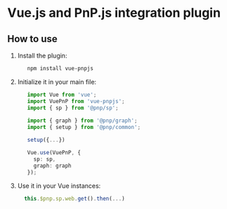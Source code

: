 # Vue.js and PnP.js integration plugin 

## How to use

1. Install the plugin:
   ```bash 
      npm install vue-pnpjs
   ```
  2. Initialize it in your main file: 
     ```typescript
        import Vue from 'vue';
        import VuePnP from 'vue-pnpjs';
        import { sp } from '@pnp/sp';
        
        import { graph } from '@pnp/graph';
        import { setup } from '@pnp/common';

        setup({...})

        Vue.use(VuePnP, {
          sp: sp,
          graph: graph
        });
     ```
  3. Use it in your Vue instances: 
      ```typescript
        this.$pnp.sp.web.get().then(...)
      ```